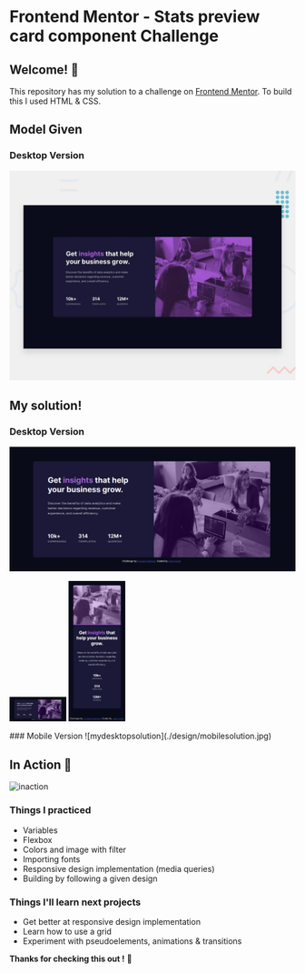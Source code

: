 
# Frontend Mentor - Stats preview card component Challenge
## Welcome! 👋

This repository has my solution to a challenge on <a href="http://frontendmentor.io" target="_blank">Frontend Mentor</a>.
To build this I used HTML & CSS.
## Model Given
### Desktop Version 
![Design preview for the Stats preview card component coding challenge](./design/desktop-preview.jpg)

## My solution!
### Desktop Version
![mydesktopsolution](./design/mysolutionscreenshot.png)
<p float="left">
  <img src="./design/mysolutionscreenshot.png" width="100" />
  <img src="./design/mobilesolution.jpg" width="100" /> 
</p>
### Mobile Version
![mydesktopsolution](./design/mobilesolution.jpg)

## In Action 🎥
![inaction](https://github.com/josef8/WebJourney-FrontEnd-/blob/main/HTML%2BCSS/2ndProject/design/solution.gif)

### Things I practiced
- Variables
- Flexbox 
- Colors and image with filter 
- Importing fonts
- Responsive design implementation (media queries)
- Building by following a given design 

### Things I'll learn next projects
- Get better at responsive design implementation
- Learn how to use a grid 
- Experiment with pseudoelements, animations & transitions

**Thanks for checking this out !** 🦧
